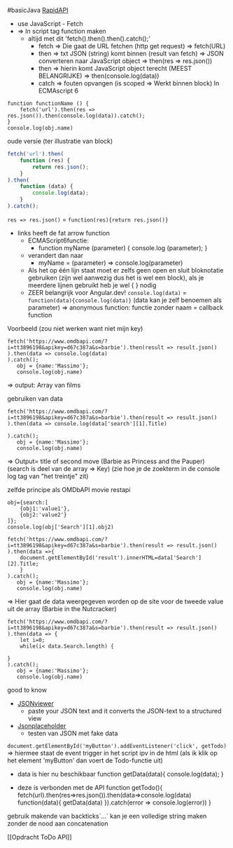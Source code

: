 #basicJava 
[RapidAPI](https://rapidapi.com/)
- use JavaScript - Fetch
- => In script tag function maken
	- altijd met dit 'fetch().then().then().catch();'
		- fetch => Die gaat de URL fetchen (http get request) => fetch(URL)
		- then => txt JSON (string) komt binnen (result van fetch) 
		  => JSON converteren naar JavaScript object => then(res => res.json())
		- then => hierin komt JavaScript object terecht (MEEST BELANGRIJKE)
		  => then(console.log(data))
		- catch => fouten opvangen
(is scoped => Werkt binnen block)
In ECMAscript 6
```
function functionName () {
	fetch('url').then(res => res.json()).then(console.log(data)).catch();
} 
console.log(obj.name)
```
oude versie (ter illustratie van block)
``` javascript
fetch('url').then(
	function (res) {
		return res.json();
	}
).then(
	function (data) {
		console.log(data);
	}
).catch();
```
`res => res.json()` = `function(res){return res.json()}`
- links heeft de fat arrow function
	- ECMAScript6functie:
		- function myName (parameter) {
			console.log (parameter);
		}
	- verandert dan naar
		- myName = (parameter) => console.log(parameter)
	- Als het op één lijn staat moet er zelfs geen open en sluit bloknotatie gebruiken (zijn wel aanwezig dus het is wel een block), als je meerdere lijnen gebruikt heb je wel { } nodig
	- ZEER belangrijk voor Angular.dev!
`console.log(data)` = `function(data){console.log(data)}`
(data kan je zelf benoemen als parameter)
=> anonymous function: functie zonder naam = callback function

Voorbeeld (zou niet werken want niet mijn key)
```
fetch('https://www.omdbapi.com/?i=tt3896198&apikey=d67c387a&s=barbie').then(result => result.json()
).then(data => console.log(data)
).catch();
   obj = {name:'Massimo'};
   console.log(obj.name)
```
=> output: Array van films

gebruiken van data
```
fetch('https://www.omdbapi.com/?i=tt3896198&apikey=d67c387a&s=barbie').then(result => result.json()
).then(data => console.log(data['search'][1].Title)

).catch();
   obj = {name:'Massimo'};
   console.log(obj.name)
```
=> Output= title of second move (Barbie as Princess and the Pauper)
(search is deel van de array => Key) (zie hoe je de zoekterm in de console log tag van "het treintje" zit)

zelfde principe als OMDbAPI movie restapi
```
obj={search:[
	{obj1:'value1'},
	{obj2:'value2'}
]};
console.log(obj['Search'][1].obj2)
```

```
fetch('https://www.omdbapi.com/?i=tt3896198&apikey=d67c387a&s=barbie').then(result => result.json()
).then(data =>{
	document.getElementById('result').innerHTML=data['Search'][2].Title;
	}
).catch();
   obj = {name:'Massimo'};
   console.log(obj.name)
```
=> Hier gaat de data weergegeven worden op de site voor de tweede value uit de array (Barbie in the Nutcracker)

```
fetch('https://www.omdbapi.com/?i=tt3896198&apikey=d67c387a&s=barbie').then(result => result.json()
).then(data => {
	let i=0;
	while(i< data.Search.length) {
		 
}
).catch();
   obj = {name:'Massimo'};
   console.log(obj.name)
```

good to know
- [JSONviewer](http://jsonviewer.stack.hu)
	- paste your JSON text and it converts the JSON-text to a structured view
- [Jsonplaceholder](http://jsonplaceholder.typicode.com)
	- testen van JSON met fake data

`document.getElementById('myButton').addEventListener('click', getTodo)`
=> hiermee staat de event trigger in het script ipv in de html
(als ik klik op het element 'myButton' dan voert de Todo-functie uit)

- data is hier nu beschikbaar
function getData(data){
	console.log(data);
}

- deze is verbonden met de API
function getTodo(){
	fetch(url).then(res=>res.json()).then(data=>console.log(data)
		function(data){
			getData(data)
		}).catch(error => console.log(error))
	}

gebruik makende van backticks\`...\` kan je een volledige string maken zonder de nood aan concatenation

[[Opdracht ToDo API]]
